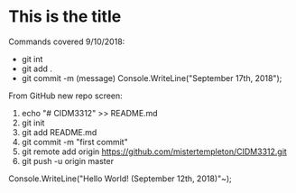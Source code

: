 # This is the title

Commands covered 9/10/2018:

* git int
* git add .
* git commit -m (message)
Console.WriteLine("September 17th, 2018");

From GitHub new repo screen:

1. echo "# CIDM3312" >> README.md
2. git init
3. git add README.md
4. git commit -m "first commit"
5. git remote add origin https://github.com/mistertempleton/CIDM3312.git
6. git push -u origin master

Console.WriteLine("Hello World! (September 12th, 2018)"~);